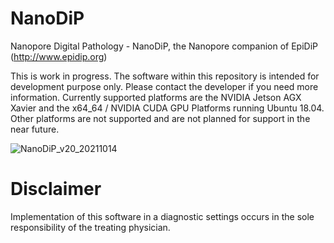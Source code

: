 # NanoDiP
Nanopore Digital Pathology - NanoDiP, the Nanopore companion of EpiDiP (http://www.epidip.org)


This is work in progress. The software within this repository is intended for development purpose only. Please contact the developer if you need more information. Currently supported platforms are the NVIDIA Jetson AGX Xavier and the x64_64 / NVIDIA CUDA GPU Platforms running Ubuntu 18.04. Other platforms are not supported and are not planned for support in the near future.

![NanoDiP_v20_20211014](https://user-images.githubusercontent.com/59837805/137954721-ff179777-ac40-4e14-898f-c23ffea3d8a5.gif)

# Disclaimer
Implementation of this software in a diagnostic settings occurs in the sole responsibility of the treating physician.
